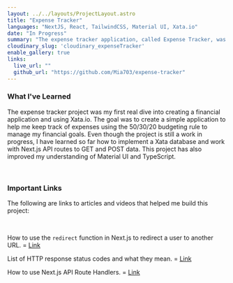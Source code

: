 ```yaml
---
layout: ../../layouts/ProjectLayout.astro
title: "Expense Tracker"
languages: "NextJS, React, TailwindCSS, Material UI, Xata.io"
date: "In Progress"
summary: "The expense tracker application, called Expense Tracker, was inspired by my need of a better budgeting tool. Utilizing the 50/30/20 budgeting rule, the application divides bi-weekly pay checks into Savings Contributions and Debit Repayment for 50%, Fixed Expenses for 30%, and all other wants or transaction for 20%. The application also enables users to track recurring expenses and financial goals."
cloudinary_slug: 'cloudinary_expenseTracker'
enable_gallery: true
links:
  live_url: ""
  github_url: "https://github.com/Mia703/expense-tracker"
---
```


### What I've Learned

The expense tracker project was my first real dive into creating a financial application and using Xata.io. The goal was to create a simple application to help me keep track of expenses using the 50/30/20 budgeting rule to manage my financial goals. Even though the project is still a work in progress, I have learned so far how to implement a Xata database and work with Next.js API routes to GET and POST data. This project has also improved my understanding of Material UI and TypeScript.

<br>

### Important Links

The following are links to articles and videos that helped me build this project:

<br>

How to use the `redirect` function in Next.js to redirect a user to another URL. = [Link](https://nextjs.org/docs/app/building-your-application/routing/redirecting#redirect-function)

List of HTTP response status codes and what they mean. = [Link](https://developer.mozilla.org/en-US/docs/Web/HTTP/Status#redirection_messages)

How to use Next.js API Route Handlers. = [Link](https://youtu.be/xThOII9T4i4?si=I8nT5DPAb_Xq93E1)
